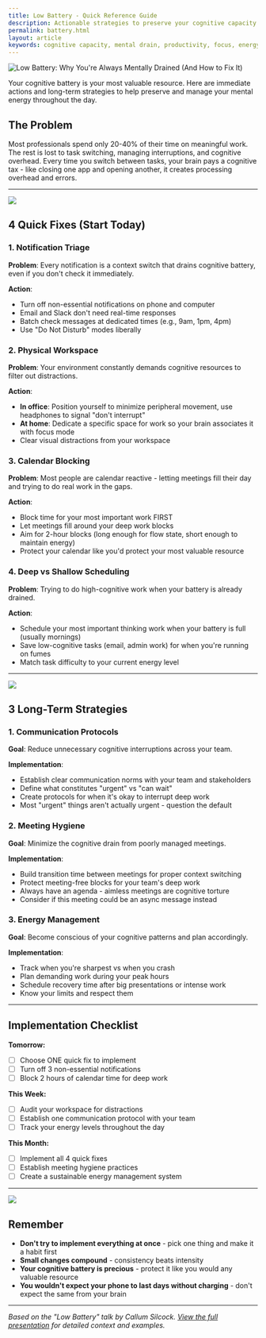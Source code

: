 ```yaml
---
title: Low Battery - Quick Reference Guide
description: Actionable strategies to preserve your cognitive capacity and mental energy
permalink: battery.html
layout: article
keywords: cognitive capacity, mental drain, productivity, focus, energy management
---
```


![Low Battery: Why You're Always Mentally Drained (And How to Fix It)](/images/low-battery/title.png)

Your cognitive battery is your most valuable resource. Here are immediate actions and long-term strategies to help preserve and manage your mental energy throughout the day.

## The Problem

Most professionals spend only 20-40% of their time on meaningful work. The rest is lost to task switching, managing interruptions, and cognitive overhead. Every time you switch between tasks, your brain pays a cognitive tax - like closing one app and opening another, it creates processing overhead and errors.

---

![](/images/low-battery/fixes-summary.png)

## 4 Quick Fixes (Start Today)

### 1. Notification Triage
**Problem**: Every notification is a context switch that drains cognitive battery, even if you don't check it immediately.

**Action**: 
- Turn off non-essential notifications on phone and computer
- Email and Slack don't need real-time responses
- Batch check messages at dedicated times (e.g., 9am, 1pm, 4pm)
- Use "Do Not Disturb" modes liberally

### 2. Physical Workspace
**Problem**: Your environment constantly demands cognitive resources to filter out distractions.

**Action**:
- **In office**: Position yourself to minimize peripheral movement, use headphones to signal "don't interrupt"
- **At home**: Dedicate a specific space for work so your brain associates it with focus mode
- Clear visual distractions from your workspace

### 3. Calendar Blocking
**Problem**: Most people are calendar reactive - letting meetings fill their day and trying to do real work in the gaps.

**Action**:
- Block time for your most important work FIRST
- Let meetings fill around your deep work blocks
- Aim for 2-hour blocks (long enough for flow state, short enough to maintain energy)
- Protect your calendar like you'd protect your most valuable resource

### 4. Deep vs Shallow Scheduling
**Problem**: Trying to do high-cognitive work when your battery is already drained.

**Action**:
- Schedule your most important thinking work when your battery is full (usually mornings)
- Save low-cognitive tasks (email, admin work) for when you're running on fumes
- Match task difficulty to your current energy level

---

![](/images/low-battery/strategies.png)

## 3 Long-Term Strategies

### 1. Communication Protocols
**Goal**: Reduce unnecessary cognitive interruptions across your team.

**Implementation**:
- Establish clear communication norms with your team and stakeholders
- Define what constitutes "urgent" vs "can wait"
- Create protocols for when it's okay to interrupt deep work
- Most "urgent" things aren't actually urgent - question the default

### 2. Meeting Hygiene
**Goal**: Minimize the cognitive drain from poorly managed meetings.

**Implementation**:
- Build transition time between meetings for proper context switching
- Protect meeting-free blocks for your team's deep work
- Always have an agenda - aimless meetings are cognitive torture
- Consider if this meeting could be an async message instead

### 3. Energy Management
**Goal**: Become conscious of your cognitive patterns and plan accordingly.

**Implementation**:
- Track when you're sharpest vs when you crash
- Plan demanding work during your peak hours
- Schedule recovery time after big presentations or intense work
- Know your limits and respect them

---

## Implementation Checklist

**Tomorrow:**
- [ ] Choose ONE quick fix to implement
- [ ] Turn off 3 non-essential notifications
- [ ] Block 2 hours of calendar time for deep work

**This Week:**
- [ ] Audit your workspace for distractions
- [ ] Establish one communication protocol with your team
- [ ] Track your energy levels throughout the day

**This Month:**
- [ ] Implement all 4 quick fixes
- [ ] Establish meeting hygiene practices
- [ ] Create a sustainable energy management system

---

![](/images/low-battery/tools.png)

## Remember

- **Don't try to implement everything at once** - pick one thing and make it a habit first
- **Small changes compound** - consistency beats intensity
- **Your cognitive battery is precious** - protect it like you would any valuable resource
- **You wouldn't expect your phone to last days without charging** - don't expect the same from your brain

---

*Based on the "Low Battery" talk by Callum Silcock. [View the full presentation](/talks/low-battery.html) for detailed context and examples.*
